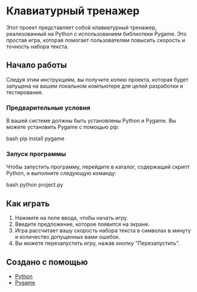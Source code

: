 # Клавиатурный тренажер

Этот проект представляет собой клавиатурный тренажер, реализованный на Python с использованием библиотеки Pygame. Это простая игра, которая помогает пользователям повысить скорость и точность набора текста.

## Начало работы

Следуя этим инструкциям, вы получите копию проекта, которая будет запущена на вашем локальном компьютере для целей разработки и тестирования.

### Предварительные условия

В вашей системе должны быть установлены Python и Pygame. Вы можете установить Pygame с помощью pip:

bash pip install pygame

### Запуск программы

Чтобы запустить программу, перейдите в каталог, содержащий скрипт Python, и выполните следующую команду:

bash python project.py

## Как играть

1. Нажмите на поле ввода, чтобы начать игру.
2. Введите предложение, которое появится на экране.
3. Игра рассчитает вашу скорость набора текста в символах в минуту и количество допущенных вами ошибок.
4. Вы можете перезапустить игру, нажав кнопку "Перезапустить".

## Создано с помощью

* [Python](https://www.python.org/)
* [Pygame](http://www.pygame.org/)
